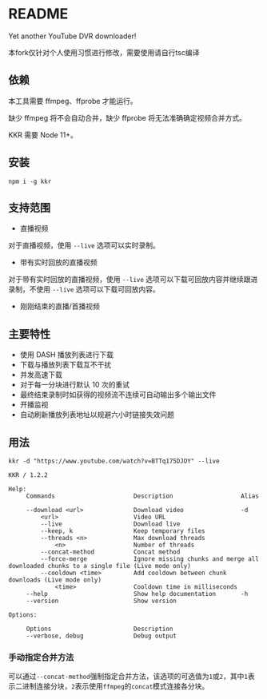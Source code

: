 # README

Yet another YouTube DVR downloader!

本fork仅针对个人使用习惯进行修改，需要使用请自行tsc编译

## 依赖

本工具需要 ffmpeg、ffprobe 才能运行。

缺少 ffmpeg 将不会自动合并，缺少 ffprobe 将无法准确确定视频合并方式。

KKR 需要 Node 11+。

## 安装

`npm i -g kkr`

## 支持范围

-   直播视频

对于直播视频，使用 `--live` 选项可以实时录制。

-   带有实时回放的直播视频

对于带有实时回放的直播视频，使用 `--live` 选项可以下载可回放内容并继续跟进录制，不使用 `--live` 选项可以下载可回放内容。

-   刚刚结束的直播/首播视频

## 主要特性

-   使用 DASH 播放列表进行下载
-   下载与播放列表下载互不干扰
-   并发高速下载
-   对于每一分块进行默认 10 次的重试
-   最终结束录制时如获得的视频流不连续可自动输出多个输出文件
-   开播监视
-   自动刷新播放列表地址以规避六小时链接失效问题

## 用法

`kkr -d "https://www.youtube.com/watch?v=BTTq175DJOY" --live`

```
KKR / 1.2.2

Help:
     Commands                      Description                   Alias

     --download <url>              Download video                -d
         <url>                     Video URL
         --live                    Download live
         --keep, k                 Keep temporary files
         --threads <n>             Max download threads
             <n>                   Number of threads
         --concat-method           Concat method
         --force-merge             Ignore missing chunks and merge all downloaded chunks to a single file (Live mode only)
         --cooldown <time>         Add cooldown between chunk downloads (Live mode only)
             <time>                Cooldown time in milliseconds
     --help                        Show help documentation       -h
     --version                     Show version

Options:

     Options                       Description
     --verbose, debug              Debug output
```

### 手动指定合并方法

可以通过`--concat-method`强制指定合并方法，该选项的可选值为`1`或`2`，其中`1`表示二进制连接分块，`2`表示使用`ffmpeg`的`concat`模式连接各分块。